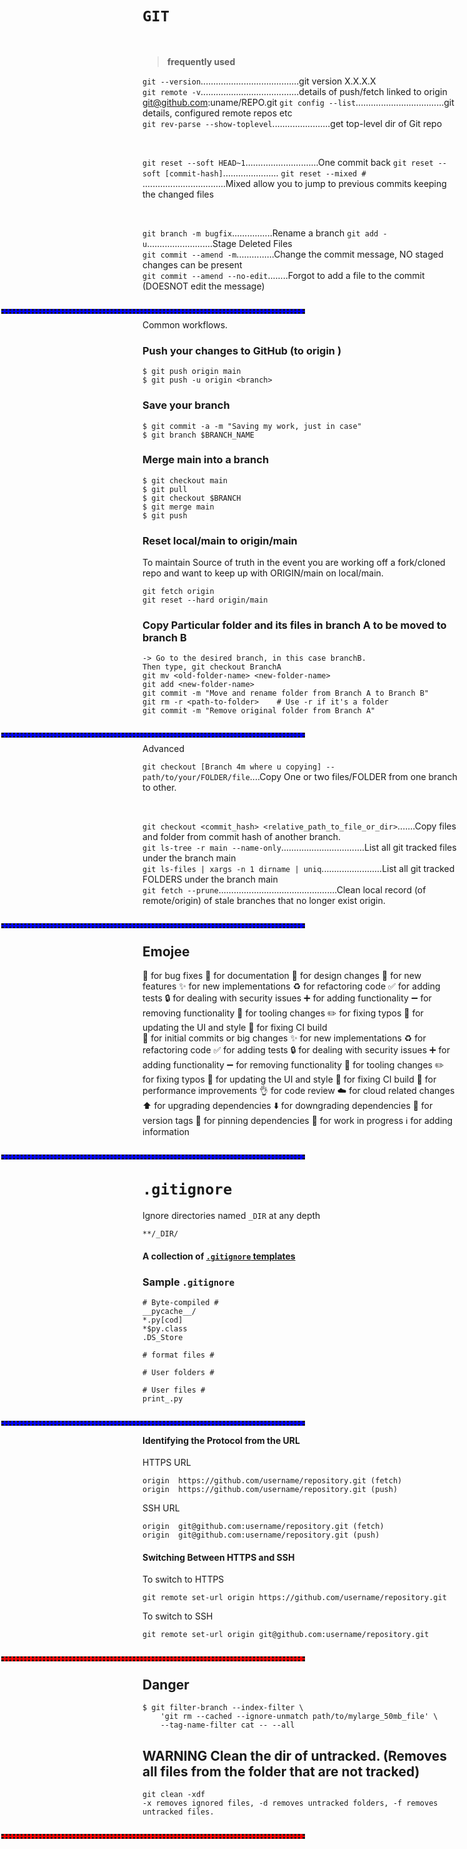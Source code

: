 # `GIT`
<br>  

> **frequently used** 

`git --version`.......................................git version X.X.X.X        
`git remote -v`.......................................details of push/fetch linked to origin  git@github.com:uname/REPO.git
`git config --list`...................................git details, configured remote repos etc               
`git rev-parse --show-toplevel`.......................get top-level dir of Git repo

<br>

`git reset --soft HEAD~1`.............................One commit back
`git reset --soft [commit-hash]`......................
`git reset --mixed #`  .................................Mixed allow you to jump to previous commits keeping the changed files
       
<br>

`git branch -m bugfix`................Rename a branch
`git add -u`..........................Stage Deleted Files    
`git commit --amend -m`...............Change the commit message, NO staged changes can be present    
`git commit --amend --no-edit`........Forgot to add a file to the commit (DOESNOT edit the message)     


<hr style="position: absolute; left: 1.5; width: 50%; height: 2px; background-color: blue; border-style: dotted;">  <br>

Common workflows.

### Push your changes to GitHub (to origin )
```
$ git push origin main
$ git push -u origin <branch>
```

### Save your branch
```
$ git commit -a -m "Saving my work, just in case"
$ git branch $BRANCH_NAME
```


### Merge main into a branch
```
$ git checkout main
$ git pull
$ git checkout $BRANCH
$ git merge main
$ git push
```


### Reset local/main to origin/main   
To maintain Source of truth in the event you are working off a fork/cloned repo and want to keep up with ORIGIN/main on local/main.    
```
git fetch origin
git reset --hard origin/main
```


### Copy Particular folder and its files in branch A to be moved to branch B
```
-> Go to the desired branch, in this case branchB. 
Then type, git checkout BranchA 
git mv <old-folder-name> <new-folder-name>
git add <new-folder-name>
git commit -m "Move and rename folder from Branch A to Branch B"
git rm -r <path-to-folder>    # Use -r if it's a folder
git commit -m "Remove original folder from Branch A"
```

<hr style="position: absolute; left: 1.5; width: 50%; height: 2px; background-color: blue; border-style: dotted;">  <br>

Advanced

`git checkout [Branch 4m where u copying] -- path/to/your/FOLDER/file`....Copy One or two files/FOLDER from one branch to other.   

<br>

`git checkout <commit_hash> <relative_path_to_file_or_dir>`.......Copy files and folder from commit hash of another branch.    
`git ls-tree -r main --name-only`.................................List all git tracked files under the branch main      
`git ls-files | xargs -n 1 dirname | uniq`........................List all git tracked FOLDERS under the branch main      
`git fetch --prune`...............................................Clean local record (of remote/origin) of stale branches that no longer exist origin.   

<hr style="position: absolute; left: 1.5; width: 50%; height: 2px; background-color: blue; border-style: dotted;"><br>  

## Emojee  
:bug: for bug fixes
:memo: for documentation
:art: for design changes
:rocket: for new features
:sparkles: for new implementations
:recycle: for refactoring code
:white_check_mark: for adding tests
:lock: for dealing with security issues
:heavy_plus_sign: for adding functionality
:heavy_minus_sign: for removing functionality
:wrench: for tooling changes
:pencil2: for fixing typos
:lipstick: for updating the UI and style
:green_heart: for fixing CI build    
:tada: for initial commits or big changes
:sparkles: for new implementations
:recycle: for refactoring code
:white_check_mark: for adding tests
:lock: for dealing with security issues
:heavy_plus_sign: for adding functionality
:heavy_minus_sign: for removing functionality
:wrench: for tooling changes
:pencil2: for fixing typos
:lipstick: for updating the UI and style
:green_heart: for fixing CI build
:rotating_light: for performance improvements
:ok_hand: for code review
:cloud: for cloud related changes
:arrow_up: for upgrading dependencies
:arrow_down: for downgrading dependencies
:bookmark: for version tags
:pushpin: for pinning dependencies
:construction: for work in progress
:information_source: for adding information


<hr style="position: absolute; left: 1.5; width: 50%; height: 2px; background-color: blue; border-style: dotted;"> <br> 

# `.gitignore`
Ignore directories named `_DIR` at any depth
```
**/_DIR/
```

#### A collection of [`.gitignore` templates](https://github.com/github/gitignore)

### Sample `.gitignore`  
```
# Byte-compiled #
__pycache__/
*.py[cod]
*$py.class
.DS_Store 

# format files #

# User folders #

# User files #
print_.py
```

<hr style="position: absolute; left: 1.5; width: 50%; height: 2px; background-color: blue; border-style: dotted;">    <br>

#### Identifying the Protocol from the URL
HTTPS URL
```
origin  https://github.com/username/repository.git (fetch)
origin  https://github.com/username/repository.git (push)
```
SSH URL
```
origin  git@github.com:username/repository.git (fetch)
origin  git@github.com:username/repository.git (push)
```

####  Switching Between HTTPS and SSH
To switch to HTTPS 
```
git remote set-url origin https://github.com/username/repository.git
```  
To switch to SSH 
```
git remote set-url origin git@github.com:username/repository.git
```  



<hr style="position: absolute; left: 1.5; width: 50%; height: 2px; background-color: red; border-style: dotted;">  <br>

## Danger
```
$ git filter-branch --index-filter \
    'git rm --cached --ignore-unmatch path/to/mylarge_50mb_file' \
    --tag-name-filter cat -- --all
```
## WARNING Clean the dir of untracked. (Removes all files from the folder that are not tracked)
```
git clean -xdf
-x removes ignored files, -d removes untracked folders, -f removes untracked files.
```
<hr style="position: absolute; left: 1.5; width: 50%; height: 2px; background-color: red; border-style: dotted;">  <br>
